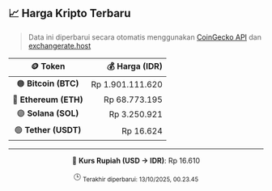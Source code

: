 

<!-- HARGA_KRIPTO -->
## 📈 Harga Kripto Terbaru

> Data ini diperbarui secara otomatis menggunakan [CoinGecko API](https://www.coingecko.com/) dan [exchangerate.host](https://exchangerate.host/)

<div align="center">

| 🪙 Token | 💰 Harga (IDR) |
|:------:|---------------:|
| 🟠 **Bitcoin (BTC)**   | Rp 1.901.111.620 |
| 🔵 **Ethereum (ETH)**  | Rp 68.773.195 |
| 🟣 **Solana (SOL)**    | Rp 3.250.921 |
| 🟢 **Tether (USDT)**   | Rp 16.624 |

---

💱 **Kurs Rupiah (USD → IDR)**: Rp 16.610

🕒 <sub>Terakhir diperbarui: 13/10/2025, 00.23.45</sub>

</div>
<!-- /HARGA_KRIPTO -->